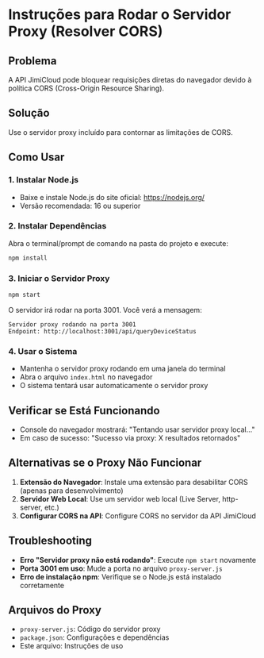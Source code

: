 # Instruções para Rodar o Servidor Proxy (Resolver CORS)

## Problema
A API JimiCloud pode bloquear requisições diretas do navegador devido à política CORS (Cross-Origin Resource Sharing).

## Solução
Use o servidor proxy incluído para contornar as limitações de CORS.

## Como Usar

### 1. Instalar Node.js
- Baixe e instale Node.js do site oficial: https://nodejs.org/
- Versão recomendada: 16 ou superior

### 2. Instalar Dependências
Abra o terminal/prompt de comando na pasta do projeto e execute:
```bash
npm install
```

### 3. Iniciar o Servidor Proxy
```bash
npm start
```

O servidor irá rodar na porta 3001. Você verá a mensagem:
```
Servidor proxy rodando na porta 3001
Endpoint: http://localhost:3001/api/queryDeviceStatus
```

### 4. Usar o Sistema
- Mantenha o servidor proxy rodando em uma janela do terminal
- Abra o arquivo `index.html` no navegador
- O sistema tentará usar automaticamente o servidor proxy

## Verificar se Está Funcionando
- Console do navegador mostrará: "Tentando usar servidor proxy local..."
- Em caso de sucesso: "Sucesso via proxy: X resultados retornados"

## Alternativas se o Proxy Não Funcionar
1. **Extensão do Navegador**: Instale uma extensão para desabilitar CORS (apenas para desenvolvimento)
2. **Servidor Web Local**: Use um servidor web local (Live Server, http-server, etc.)
3. **Configurar CORS na API**: Configure CORS no servidor da API JimiCloud

## Troubleshooting
- **Erro "Servidor proxy não está rodando"**: Execute `npm start` novamente
- **Porta 3001 em uso**: Mude a porta no arquivo `proxy-server.js`
- **Erro de instalação npm**: Verifique se o Node.js está instalado corretamente

## Arquivos do Proxy
- `proxy-server.js`: Código do servidor proxy
- `package.json`: Configurações e dependências
- Este arquivo: Instruções de uso
